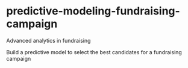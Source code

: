 # predictive-modeling-fundraising-campaign
Advanced analytics in fundraising

Build a predictive model to select the best candidates for a fundraising campaign
